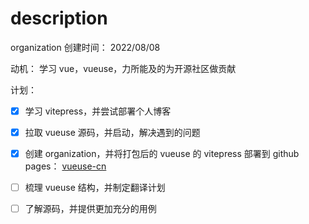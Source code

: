 # description

organization 创建时间： 2022/08/08

动机： 学习 vue，vueuse，力所能及的为开源社区做贡献

计划：

- [x] 学习 vitepress，并尝试部署个人博客
- [x] 拉取 vueuse 源码，并启动，解决遇到的问题
- [x] 创建 organization，并将打包后的 vueuse 的 vitepress 部署到 github pages： [vueuse-cn](https://vueuse-cn.github.io/vueuse-cn/)

- [ ] 梳理 vueuse 结构，并制定翻译计划
- [ ] 了解源码，并提供更加充分的用例
